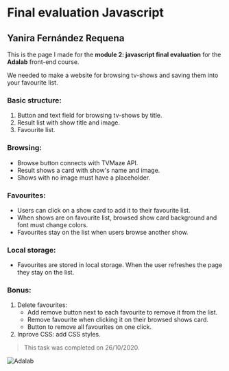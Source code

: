 # Final evaluation Javascript

## Yanira Fernández Requena

This is the page I made for the **module 2: javascript final evaluation** for the **Adalab** front-end course.

We needed to make a website for browsing tv-shows and saving them into your favourite list.

### Basic structure:

1. Button and text field for browsing tv-shows by title.
2. Result list with show title and image.
3. Favourite list.

### Browsing:

- Browse button connects with TVMaze API.
- Result shows a card with show's name and image.
- Shows with no image must have a placeholder.

### Favourites:

- Users can click on a show card to add it to their favourite list.
- When shows are on favourite list, browsed show card background and font must change colors.
- Favourites stay on the list when users browse another show.

### Local storage:

- Favourites are stored in local storage. When the user refreshes the page they stay on the list.

### Bonus:

1. Delete favourites:
   - Add remove button next to each favourite to remove it from the list.
   - Remove favourite when clicking it on their browsed shows card.
   - Button to remove all favourites on one click.
2. Inprove CSS: add CSS styles.

> This task was completed on 26/10/2020.

![Adalab](https://beta.adalab.es/resources/images/adalab-logo-155x61-bg-white.png)
